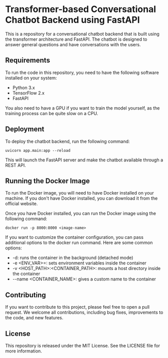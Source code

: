 # Transformer-based Conversational Chatbot Backend using FastAPI

This is a repository for a conversational chatbot backend that is built using the transformer architecture and FastAPI. The chatbot is designed to answer general questions and have conversations with the users.

## Requirements

To run the code in this repository, you need to have the following software installed on your system:

- Python 3.x
- TensorFlow 2.x
- FastAPI

You also need to have a GPU if you want to train the model yourself, as the training process can be quite slow on a CPU.

## Deployment

To deploy the chatbot backend, run the following command:


```
uvicorn app.main:app --reload
```

This will launch the FastAPI server and make the chatbot available through a REST API.

## Running the Docker Image

To run the Docker image, you will need to have Docker installed on your machine. If you don't have Docker installed, you can download it from the official website.

Once you have Docker installed, you can run the Docker image using the following command:

```
docker run -p 8000:8000 <image-name>

```
If you want to customize the container configuration, you can pass additional options to the docker run command. Here are some common options:

- -d: runs the container in the background (detached mode)
- -e <ENV_VAR>=<VALUE>: sets environment variables inside the container
- -v <HOST_PATH>:<CONTAINER_PATH>: mounts a host directory inside the container
-  --name <CONTAINER_NAME>: gives a custom name to the container

## Contributing

If you want to contribute to this project, please feel free to open a pull request. We welcome all contributions, including bug fixes, improvements to the code, and new features.

## License

This repository is released under the MIT License. See the LICENSE file for more information.
